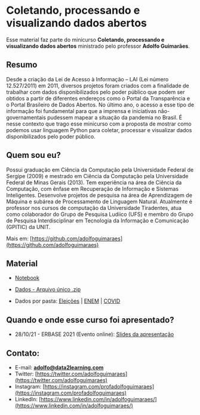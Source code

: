 # Coletando, processando e visualizando dados abertos

Esse material faz parte do minicurso **Coletando, processando e visualizando dados abertos** ministrado pelo professor **Adolfo Guimarães**.

## Resumo

Desde a criação da Lei de Acesso à Informação – LAI (Lei número 12.527/2011) em 2011, diversos projetos foram criados com a finalidade de trabalhar com dados disponibilizados pelo poder público que podem ser obtidos a partir de diferentes endereços como o Portal da Transparência e o Portal Brasileiro de Dados Abertos. No último ano, o acesso a esse tipo de informação foi fundamental para que a imprensa e iniciativas não-governamentais pudessem mapear a situação da pandemia no Brasil. É nesse contexto que trago esse minicurso com a proposta de mostrar como podemos usar linguagem Python para coletar, processar e visualizar dados disponibilizados pelo poder público.

## Quem sou eu?

Possui graduação em Ciência da Computação pela Universidade Federal de Sergipe (2009) e mestrado em Ciência da Computação pela Universidade Federal de Minas Gerais (2013). Tem experiência na área de Ciência da Computação, com ênfase em Recuperação de Informação e Sistemas Inteligentes. Desenvolve projetos de pesquisa na área de Aprendizagem de Máquina e subárea de Processamento de Linguagem Natural. Atualmente é professor nos cursos de computação da Universidade Tiradentes, atua como colaborador do Grupo de Pesquisa Ludiico (UFS) e membro do Grupo de Pesquisa Interdisciplinar em Tecnologia da Informação e Comunicação (GPITIC) da UNIT.

Mais em: [https://github.com/adolfoguimaraes](https://github.com/adolfoguimaraes)

## Material

- [Notebook](Material.ipynb)
- [Dados - Arquivo único .zip](https://drive.google.com/file/d/1Xj6FbHgVBfDvQ-LlL6AKy1u9jem3gaoG/view?usp=sharing)

- Dados por pasta: [Eleições](https://drive.google.com/drive/folders/13sO5FdX_WLjwmcm5rwY4habSMowAEMCW?usp=sharing) | [ENEM](https://drive.google.com/drive/folders/17ELgafWftV2K6tKyraG2yZhcPTOmOppT?usp=sharing) | [COVID](https://drive.google.com/drive/folders/12Ws8ZaHdflF5TQ0VYhUV7V7FnI-BMHur?usp=sharing)



## Quando e onde esse curso foi apresentado?

* 28/10/21 - ERBASE 2021 (Evento online): [Slides da apresentação](https://drive.google.com/file/d/1inqxRY2kmdPMpRmzt_SGkmSh6cNKO4I2/view?usp=sharing)

## Contato:

- E-mail: **adolfo@data2learning.com**
- Twitter: [https://twitter.com/adolfoguimaraes](https://twitter.com/adolfoguimaraes)
- Instagram: [https://instagram.com/profadolfoguimaraes](https://instagram.com/profadolfoguimaraes)
- LinkedIn: [https://www.linkedin.com/in/adolfoguimaraes/](https://www.linkedin.com/in/adolfoguimaraes/)

